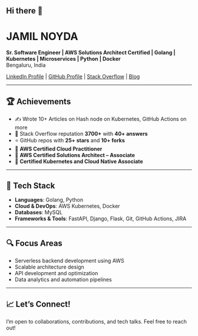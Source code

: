 ## Hi there 👋

# JAMIL NOYDA

**Sr. Software Engineer | AWS Solutions Architect Certified | Golang | Kubernetes | Microservices | Python | Docker**  
Bengaluru, India  

[LinkedIn Profile](https://www.linkedin.com/in/jamilnoyda/) | [GitHub Profile](https://github.com/jamilnoyda) | [Stack Overflow](https://stackoverflow.com/users/6839331/jamil-noyda) | [Blog ](http://jamilnoyda.hashnode.dev)

---

## 🏆 Achievements


- ✍️ Wrote 10+ Articles on Hash node on Kubernetes, GitHub Actions on more   
- 🧠 Stack Overflow reputation **3700+** with **40+ answers**  
- ⭐ GitHub repos with **25+ stars** and **10+ forks**  
- 📜 **AWS Certified Cloud Practitioner**  
- 📜 **AWS Certified Solutions Architect – Associate**
- 📜 **Certified Kubernetes and Cloud Native Associate**

---

## 🔧 Tech Stack

- **Languages**: Golang, Python  
- **Cloud & DevOps**: AWS Kubernetes, Docker  
- **Databases**: MySQL
- **Frameworks & Tools**: FastAPI, Django, Flask, Git, GitHub Actions, JIRA  

---

## 🔍 Focus Areas

- Serverless backend development using AWS  
- Scalable architecture design  
- API development and optimization  
- Data analytics and automation pipelines  

---

## 📈 Let’s Connect!

I’m open to collaborations, contributions, and tech talks. Feel free to reach out!
